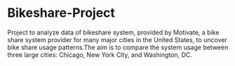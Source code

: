 # Bikeshare-Project
Project to analyze data of bikeshare system, provided by Motivate, a bike share system provider for many major cities in the United States, to uncover bike share usage patterns.The aim is to compare the system usage between three large cities: Chicago, New York City, and Washington, DC.

